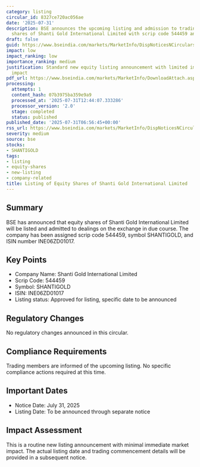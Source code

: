 ```yaml
---
category: listing
circular_id: 8327ce720ac056ae
date: '2025-07-31'
description: BSE announces the upcoming listing and admission to trading of equity
  shares of Shanti Gold International Limited with scrip code 544459 and symbol SHANTIGOLD.
draft: false
guid: https://www.bseindia.com/markets/MarketInfo/DispNoticesNCirculars.aspx?Noticeid={E8E08585-B778-42D4-9830-7F1818BA850C}&noticeno=20250731-8&dt=07/31/2025&icount=8&totcount=16&flag=0
impact: low
impact_ranking: low
importance_ranking: medium
justification: Standard new equity listing announcement with limited immediate market
  impact
pdf_url: https://www.bseindia.com/markets/MarketInfo/DownloadAttach.aspx?id=20250731-8&attachedId=
processing:
  attempts: 1
  content_hash: 07b3975ba359e9a9
  processed_at: '2025-07-31T12:44:07.333286'
  processor_version: '2.0'
  stage: completed
  status: published
published_date: '2025-07-31T06:56:45+00:00'
rss_url: https://www.bseindia.com/markets/MarketInfo/DispNoticesNCirculars.aspx?Noticeid={E8E08585-B778-42D4-9830-7F1818BA850C}&noticeno=20250731-8&dt=07/31/2025&icount=8&totcount=16&flag=0
severity: medium
source: bse
stocks:
- SHANTIGOLD
tags:
- listing
- equity-shares
- new-listing
- company-related
title: Listing of Equity Shares of Shanti Gold International Limited
---
```


## Summary

BSE has announced that equity shares of Shanti Gold International Limited will be listed and admitted to dealings on the exchange in due course. The company has been assigned scrip code 544459, symbol SHANTIGOLD, and ISIN number INE06ZD01017.

## Key Points

- Company Name: Shanti Gold International Limited
- Scrip Code: 544459
- Symbol: SHANTIGOLD
- ISIN: INE06ZD01017
- Listing status: Approved for listing, specific date to be announced

## Regulatory Changes

No regulatory changes announced in this circular.

## Compliance Requirements

Trading members are informed of the upcoming listing. No specific compliance actions required at this time.

## Important Dates

- Notice Date: July 31, 2025
- Listing Date: To be announced through separate notice

## Impact Assessment

This is a routine new listing announcement with minimal immediate market impact. The actual listing date and trading commencement details will be provided in a subsequent notice.